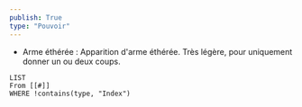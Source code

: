 ```yaml
---
publish: True
type: "Pouvoir"
---
```

- Arme éthérée : Apparition d'arme éthérée. Très légère, pour uniquement donner un ou deux coups. 

```dataview
LIST
From [[#]]
WHERE !contains(type, "Index")
```